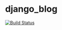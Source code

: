 # django_blog
[![Build Status](https://api.travis-ci.org/nikralave/django_blog.svg)](https://travis-ci.org/richardadalton/django2blog)
